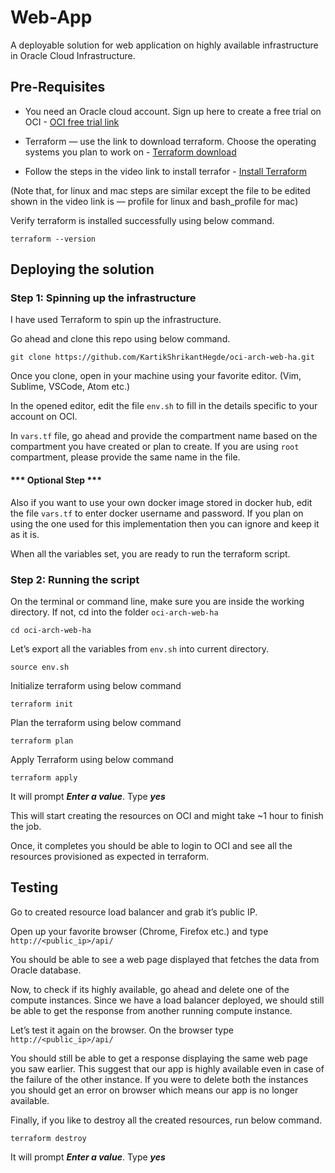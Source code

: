 # Web-App
A deployable solution for web application on highly available infrastructure in Oracle Cloud Infrastructure.


## Pre-Requisites

- You need an Oracle cloud account. Sign up here to create a free trial on OCI - [OCI free trial link](https://www.oracle.com/cloud/free/)

- Terraform — use the link to download terraform. Choose the operating systems you plan to work on - [Terraform download](https://www.terraform.io/downloads.html)

- Follow the steps in the video link to install terrafor - [Install Terraform](https://learn.hashicorp.com/terraform/getting-started/install.html)

(Note that, for linux and mac steps are similar except the file to be edited shown in the video link is — profile for linux and bash_profile for mac)

Verify terraform is installed successfully using below command.

`terraform --version`

## Deploying the solution

### Step 1: Spinning up the infrastructure

I have used Terraform to spin up the infrastructure.

Go ahead and clone this repo using below command.

`git clone https://github.com/KartikShrikantHegde/oci-arch-web-ha.git`

Once you clone, open in your machine using your favorite editor. (Vim, Sublime, VSCode, Atom etc.)

In the opened editor, edit the file `env.sh` to fill in the details specific to your account on OCI.

In `vars.tf` file, go ahead and provide the compartment name based on the compartment you have created or plan to create. If you are using `root` compartment, please provide the same name in the file.

#### *** Optional Step ***

Also if you want to use your own docker image stored in docker hub, edit the file `vars.tf` to enter docker username and password. If you plan on using the one used for this implementation then you can ignore and keep it as it is. 

When all the variables set, you are ready to run the terraform script.

### Step 2: Running the script

On the terminal or command line, make sure you are inside the working directory. If not, cd into the folder `oci-arch-web-ha`

`cd oci-arch-web-ha`

Let’s export all the variables from `env.sh` into current directory.

`source env.sh`

Initialize terraform using below command

`terraform init`

Plan the terraform using below command

`terraform plan`

Apply Terraform using below command

`terraform apply`

It will prompt ***Enter a value***. Type ***yes***

This will start creating the resources on OCI and might take ~1 hour to finish the job.

Once, it completes you should be able to login to OCI and see all the resources provisioned as expected in terraform.

## Testing

Go to created resource load balancer and grab it’s public IP.

Open up your favorite browser (Chrome, Firefox etc.) and type `http://<public_ip>/api/`

You should be able to see a web page displayed that fetches the data from Oracle database.

Now, to check if its highly available, go ahead and delete one of the compute instances. Since we have a load balancer deployed, we should still be able to get the response from another running compute instance.

Let’s test it again on the browser. On the browser type `http://<public_ip>/api/`

You should still be able to get a response displaying the same web page you saw earlier. This suggest that our app is highly available even in case of the failure of the other instance. If you were to delete both the instances you should get an error on browser which means our app is no longer available.

Finally, if you like to destroy all the created resources, run below command.

`terraform destroy`

It will prompt ***Enter a value***. Type ***yes***
